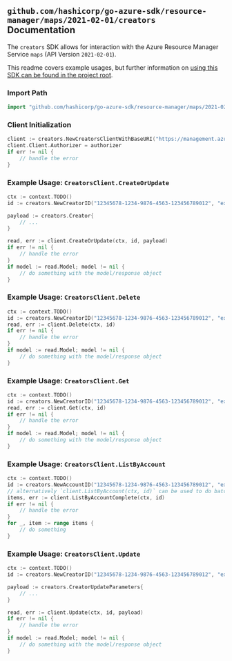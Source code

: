 
## `github.com/hashicorp/go-azure-sdk/resource-manager/maps/2021-02-01/creators` Documentation

The `creators` SDK allows for interaction with the Azure Resource Manager Service `maps` (API Version `2021-02-01`).

This readme covers example usages, but further information on [using this SDK can be found in the project root](https://github.com/hashicorp/go-azure-sdk/tree/main/docs).

### Import Path

```go
import "github.com/hashicorp/go-azure-sdk/resource-manager/maps/2021-02-01/creators"
```


### Client Initialization

```go
client := creators.NewCreatorsClientWithBaseURI("https://management.azure.com")
client.Client.Authorizer = authorizer
if err != nil {
	// handle the error
}
```


### Example Usage: `CreatorsClient.CreateOrUpdate`

```go
ctx := context.TODO()
id := creators.NewCreatorID("12345678-1234-9876-4563-123456789012", "example-resource-group", "accountValue", "creatorValue")

payload := creators.Creator{
	// ...
}

read, err := client.CreateOrUpdate(ctx, id, payload)
if err != nil {
	// handle the error
}
if model := read.Model; model != nil {
	// do something with the model/response object
}
```


### Example Usage: `CreatorsClient.Delete`

```go
ctx := context.TODO()
id := creators.NewCreatorID("12345678-1234-9876-4563-123456789012", "example-resource-group", "accountValue", "creatorValue")
read, err := client.Delete(ctx, id)
if err != nil {
	// handle the error
}
if model := read.Model; model != nil {
	// do something with the model/response object
}
```


### Example Usage: `CreatorsClient.Get`

```go
ctx := context.TODO()
id := creators.NewCreatorID("12345678-1234-9876-4563-123456789012", "example-resource-group", "accountValue", "creatorValue")
read, err := client.Get(ctx, id)
if err != nil {
	// handle the error
}
if model := read.Model; model != nil {
	// do something with the model/response object
}
```


### Example Usage: `CreatorsClient.ListByAccount`

```go
ctx := context.TODO()
id := creators.NewAccountID("12345678-1234-9876-4563-123456789012", "example-resource-group", "accountValue")
// alternatively `client.ListByAccount(ctx, id)` can be used to do batched pagination
items, err := client.ListByAccountComplete(ctx, id)
if err != nil {
	// handle the error
}
for _, item := range items {
	// do something
}
```


### Example Usage: `CreatorsClient.Update`

```go
ctx := context.TODO()
id := creators.NewCreatorID("12345678-1234-9876-4563-123456789012", "example-resource-group", "accountValue", "creatorValue")

payload := creators.CreatorUpdateParameters{
	// ...
}

read, err := client.Update(ctx, id, payload)
if err != nil {
	// handle the error
}
if model := read.Model; model != nil {
	// do something with the model/response object
}
```
